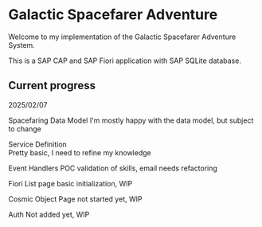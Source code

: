 # Galactic Spacefarer Adventure

Welcome to my implementation of the Galactic Spacefarer Adventure System.

This is a SAP CAP and SAP Fiori application with SAP SQLite database.

## Current progress

2025/02/07

Spacefaring Data Model 
    I'm mostly happy with the data model, but subject to change

Service Definition  
    Pretty basic, I need to refine my knowledge

Event Handlers
    POC validation of skills, email needs refactoring

Fiori List page
    basic initialization, WIP

Cosmic Object Page
    not started yet, WIP

Auth
    Not added yet, WIP
